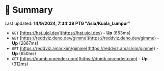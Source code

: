 # 📖 Summary
Last updated: **14/9/2024, 7:34:39 PTG "Asia/Kuala_Lumpur"**

- `GET` [https://hst.ujol.dev](https://hst.ujol.dev) - **Up** (653ms)
- `GET` [https://reddviz.deno.dev/gimme](https://reddviz.deno.dev/gimme) - **Up** (2867ms)
- `GET` [https://reddviz.amar.kim/gimme](https://reddviz.amar.kim/gimme) - **Up** (650ms)
- `GET` [https://dumb.onrender.com](https://dumb.onrender.com) - **Up** (312ms)
